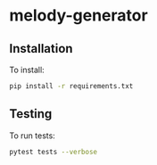 # melody-generator

## Installation

To install:

```sh
pip install -r requirements.txt
```

## Testing

To run tests:

```sh
pytest tests --verbose
```
